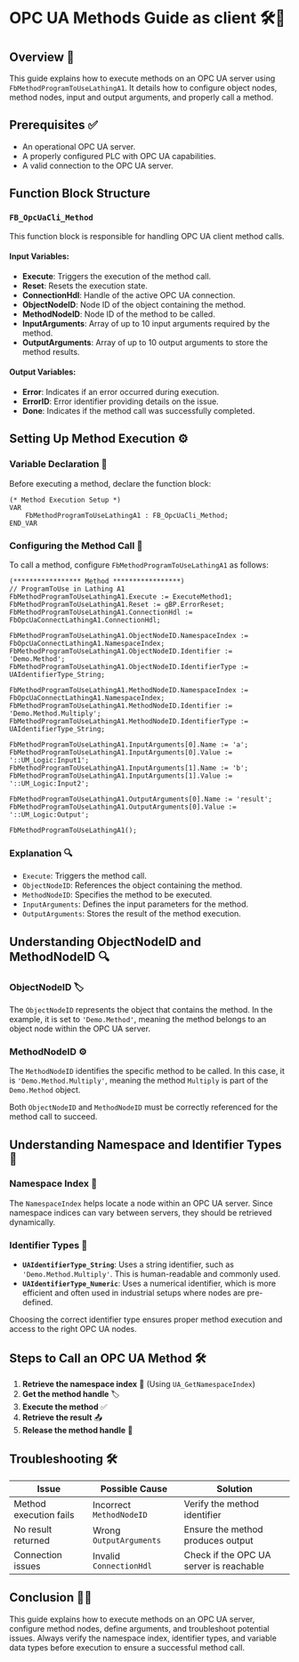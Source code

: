 # OPC UA Methods Guide as client 🛠️📡

## Overview 🚀

This guide explains how to execute methods on an OPC UA server using `FbMethodProgramToUseLathingA1`. It details how to configure object nodes, method nodes, input and output arguments, and properly call a method.

## Prerequisites ✅

- An operational OPC UA server.
- A properly configured PLC with OPC UA capabilities.
- A valid connection to the OPC UA server.

## Function Block Structure

### `FB_OpcUaCli_Method`

This function block is responsible for handling OPC UA client method calls.

#### Input Variables:
- **Execute**: Triggers the execution of the method call.
- **Reset**: Resets the execution state.
- **ConnectionHdl**: Handle of the active OPC UA connection.
- **ObjectNodeID**: Node ID of the object containing the method.
- **MethodNodeID**: Node ID of the method to be called.
- **InputArguments**: Array of up to 10 input arguments required by the method.
- **OutputArguments**: Array of up to 10 output arguments to store the method results.

#### Output Variables:
- **Error**: Indicates if an error occurred during execution.
- **ErrorID**: Error identifier providing details on the issue.
- **Done**: Indicates if the method call was successfully completed.

## Setting Up Method Execution ⚙️

### Variable Declaration 📝

Before executing a method, declare the function block:

```structured-text
(* Method Execution Setup *)
VAR
    FbMethodProgramToUseLathingA1 : FB_OpcUaCli_Method;
END_VAR
```

### Configuring the Method Call 🔧

To call a method, configure `FbMethodProgramToUseLathingA1` as follows:

```structured-text
(***************** Method *****************)
// ProgramToUse in Lathing A1
FbMethodProgramToUseLathingA1.Execute := ExecuteMethod1;
FbMethodProgramToUseLathingA1.Reset := gBP.ErrorReset;
FbMethodProgramToUseLathingA1.ConnectionHdl := FbOpcUaConnectLathingA1.ConnectionHdl;

FbMethodProgramToUseLathingA1.ObjectNodeID.NamespaceIndex := FbOpcUaConnectLathingA1.NamespaceIndex;
FbMethodProgramToUseLathingA1.ObjectNodeID.Identifier := 'Demo.Method';
FbMethodProgramToUseLathingA1.ObjectNodeID.IdentifierType := UAIdentifierType_String;

FbMethodProgramToUseLathingA1.MethodNodeID.NamespaceIndex := FbOpcUaConnectLathingA1.NamespaceIndex;
FbMethodProgramToUseLathingA1.MethodNodeID.Identifier := 'Demo.Method.Multiply';
FbMethodProgramToUseLathingA1.MethodNodeID.IdentifierType := UAIdentifierType_String;

FbMethodProgramToUseLathingA1.InputArguments[0].Name := 'a';
FbMethodProgramToUseLathingA1.InputArguments[0].Value := '::UM_Logic:Input1';
FbMethodProgramToUseLathingA1.InputArguments[1].Name := 'b';
FbMethodProgramToUseLathingA1.InputArguments[1].Value := '::UM_Logic:Input2';

FbMethodProgramToUseLathingA1.OutputArguments[0].Name := 'result';
FbMethodProgramToUseLathingA1.OutputArguments[0].Value := '::UM_Logic:Output';

FbMethodProgramToUseLathingA1();
```

### Explanation 🔍

- `Execute`: Triggers the method call.
- `ObjectNodeID`: References the object containing the method.
- `MethodNodeID`: Specifies the method to be executed.
- `InputArguments`: Defines the input parameters for the method.
- `OutputArguments`: Stores the result of the method execution.

## Understanding ObjectNodeID and MethodNodeID 🔍

### ObjectNodeID 🏷️

The `ObjectNodeID` represents the object that contains the method. In the example, it is set to `'Demo.Method'`, meaning the method belongs to an object node within the OPC UA server.

### MethodNodeID ⚙️

The `MethodNodeID` identifies the specific method to be called. In this case, it is `'Demo.Method.Multiply'`, meaning the method `Multiply` is part of the `Demo.Method` object.

Both `ObjectNodeID` and `MethodNodeID` must be correctly referenced for the method call to succeed.

## Understanding Namespace and Identifier Types 📌

### Namespace Index 📡

The `NamespaceIndex` helps locate a node within an OPC UA server. Since namespace indices can vary between servers, they should be retrieved dynamically.

### Identifier Types 🔢

- **`UAIdentifierType_String`**: Uses a string identifier, such as `'Demo.Method.Multiply'`. This is human-readable and commonly used.
- **`UAIdentifierType_Numeric`**: Uses a numerical identifier, which is more efficient and often used in industrial setups where nodes are pre-defined.

Choosing the correct identifier type ensures proper method execution and access to the right OPC UA nodes.

## Steps to Call an OPC UA Method 🛠️

1. **Retrieve the namespace index** 📡 (Using `UA_GetNamespaceIndex`)
2. **Get the method handle** 🏷️
3. **Execute the method** ✅
4. **Retrieve the result** 📤
5. **Release the method handle** 🔄

## Troubleshooting 🛠️

| Issue                     | Possible Cause            | Solution                        |
|---------------------------|--------------------------|--------------------------------|
| Method execution fails    | Incorrect `MethodNodeID`  | Verify the method identifier  |
| No result returned        | Wrong `OutputArguments`   | Ensure the method produces output |
| Connection issues         | Invalid `ConnectionHdl`  | Check if the OPC UA server is reachable |

## Conclusion 🎯✅

This guide explains how to execute methods on an OPC UA server, configure method nodes, define arguments, and troubleshoot potential issues. Always verify the namespace index, identifier types, and variable data types before execution to ensure a successful method call.

